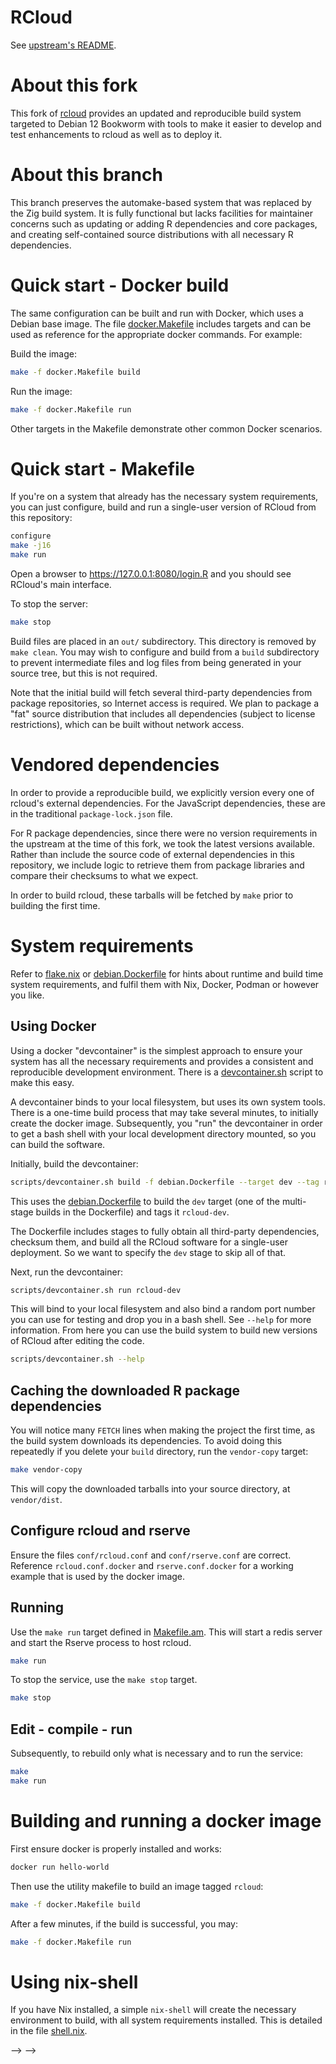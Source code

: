 # RCloud

See [upstream's README](README-upstream.md).

# About this fork

This fork of [rcloud](https://github.com/att/rcloud) provides an
updated and reproducible build system targeted to Debian 12 Bookworm
with tools to make it easier to develop and test enhancements to
rcloud as well as to deploy it.

# About this branch

This branch preserves the automake-based system that was replaced by
the Zig build system. It is fully functional but lacks facilities for
maintainer concerns such as updating or adding R dependencies and core
packages, and creating self-contained source distributions with all
necessary R dependencies.

# Quick start - Docker build

The same configuration can be built and run with Docker, which uses a
Debian base image. The file [docker.Makefile](./docker.Makefile)
includes targets and can be used as reference for the appropriate
docker commands. For example:

Build the image:

```sh
make -f docker.Makefile build
```

Run the image:

```sh
make -f docker.Makefile run
```

Other targets in the Makefile demonstrate other common Docker scenarios.

# Quick start - Makefile

If you're on a system that already has the necessary system
requirements, you can just configure, build and run a single-user
version of RCloud from this repository:

```sh
configure
make -j16
make run
```

Open a browser to https://127.0.0.1:8080/login.R and you should see
RCloud's main interface.

To stop the server:

```sh
make stop
```

Build files are placed in an `out/` subdirectory. This directory is
removed by `make clean`. You may wish to configure and build from a
`build` subdirectory to prevent intermediate files and log files from
being generated in your source tree, but this is not required.

Note that the initial build will fetch several third-party
dependencies from package repositories, so Internet access is
required. We plan to package a "fat" source distribution that includes
all dependencies (subject to license restrictions), which can be built
without network access.

# Vendored dependencies

In order to provide a reproducible build, we explicitly version every
one of rcloud's external dependencies. For the JavaScript
dependencies, these are in the traditional `package-lock.json` file.

For R package dependencies, since there were no version requirements
in the upstream at the time of this fork, we took the latest versions
available. Rather than include the source code of external
dependencies in this repository, we include logic to retrieve them
from package libraries and compare their checksums to what we expect.

In order to build rcloud, these tarballs will be fetched by `make`
prior to building the first time.


# System requirements

Refer to [flake.nix](flake.nix) or
[debian.Dockerfile](debian.Dockerfile) for hints about runtime and
build time system requirements, and fulfil them with Nix, Docker,
Podman or however you like.

## Using Docker

Using a docker "devcontainer" is the simplest approach to ensure your
system has all the necessary requirements and provides a consistent
and reproducible development environment. There is a
[devcontainer.sh](scripts/devcontainer.sh) script to make this easy.

A devcontainer binds to your local filesystem, but uses its own system
tools. There is a one-time build process that may take several
minutes, to initially create the docker image. Subsequently, you "run"
the devcontainer in order to get a bash shell with your local
development directory mounted, so you can build the software.

Initially, build the devcontainer:

```sh
scripts/devcontainer.sh build -f debian.Dockerfile --target dev --tag rcloud-dev
```

This uses the [debian.Dockerfile](debian.Dockerfile) to build the
`dev` target (one of the multi-stage builds in the Dockerfile) and
tags it `rcloud-dev`.

The Dockerfile includes stages to fully obtain all third-party
dependencies, checksum them, and build all the RCloud software for a
single-user deployment. So we want to specify the `dev` stage to skip
all of that.

Next, run the devcontainer:

```sh
scripts/devcontainer.sh run rcloud-dev
```

This will bind to your local filesystem and also bind a random port
number you can use for testing and drop you in a bash shell. See
`--help` for more information. From here you can use the build system
to build new versions of RCloud after editing the code.

```sh
scripts/devcontainer.sh --help
```

## Caching the downloaded R package dependencies

You will notice many `FETCH` lines when making the project the first
time, as the build system downloads its dependencies. To avoid doing
this repeatedly if you delete your `build` directory, run the
`vendor-copy` target:

```sh
make vendor-copy
```

This will copy the downloaded tarballs into your source directory, at
`vendor/dist`.

## Configure rcloud and rserve

Ensure the files `conf/rcloud.conf` and `conf/rserve.conf` are
correct. Reference `rcloud.conf.docker` and `rserve.conf.docker` for a
working example that is used by the docker image.

## Running

Use the `make run` target defined in [Makefile.am](./Makefile.am).
This will start a redis server and start the Rserve process to host
rcloud.

```sh
make run
```

To stop the service, use the `make stop` target.

```sh
make stop
```

## Edit - compile - run

Subsequently, to rebuild only what is necessary and to run the
service:

```sh
make
make run
```

# Building and running a docker image

First ensure docker is properly installed and works:

```sh
docker run hello-world
```

Then use the utility makefile to build an image tagged `rcloud`:
```sh
make -f docker.Makefile build
```

After a few minutes, if the build is successful, you may:
```sh
make -f docker.Makefile run
```

# Using nix-shell

If you have Nix installed, a simple `nix-shell` will create the
necessary environment to build, with all system requirements
installed. This is detailed in the file [shell.nix](./shell.nix).

<!--  LocalWords:  RCloud md rcloud Zig zig Ziglang dist Dassets gz
<!--  LocalWords:  aux RCloud's Vendored rcloud's json debian Podman
<!--  LocalWords:  Dockerfile devcontainer rserve conf redis
 -->
 -->
 -->
